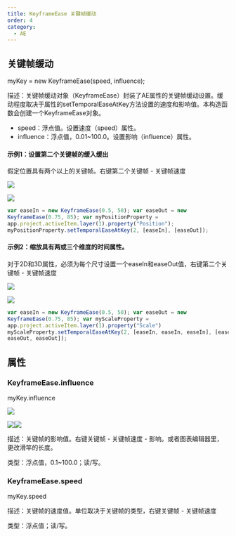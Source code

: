 ```yaml
---
title: KeyframeEase 关键帧缓动
order: 4
category:
  - AE
---
```

## 关键帧缓动 #

myKey = new KeyframeEase(speed, influence);

描述：关键帧缓动对象（KeyframeEase）封装了AE属性的关键帧缓动设置。缓动程度取决于属性的setTemporalEaseAtKey方法设置的速度和影响值。本构造函数会创建一个KeyframeEase对象。

  * speed：浮点值。设置速度（speed）属性。
  * influence：浮点值，0.01~100.0。设置影响（influence）属性。

#### 示例1：设置第二个关键帧的缓入缓出 #

假定位置具有两个以上的关键帧。右键第二个关键帧 - 关键帧速度

![](https://cdn.yuelili.com/20211012171649.png)

![](https://cdn.yuelili.com/20211012171544.png)

```javascript
var easeIn = new KeyframeEase(0.5, 50); var easeOut = new
KeyframeEase(0.75, 85); var myPositionProperty =
app.project.activeItem.layer(1).property("Position");
myPositionProperty.setTemporalEaseAtKey(2, [easeIn], [easeOut]);
```

#### 示例2：缩放具有两或三个维度的时间属性。 #

对于2D和3D属性，必须为每个尺寸设置一个easeIn和easeOut值，右键第二个关键帧 - 关键帧速度

![](https://cdn.yuelili.com/20211012171940.png)

![](https://cdn.yuelili.com/20211012171920.png)

```javascript
var easeIn = new KeyframeEase(0.5, 50); var easeOut = new
KeyframeEase(0.75, 85); var myScaleProperty =
app.project.activeItem.layer(1).property("Scale")
myScaleProperty.setTemporalEaseAtKey(2, [easeIn, easeIn, easeIn], [easeOut,
easeOut, easeOut]);
```

## 属性 #

### KeyframeEase.influence #

myKey.influence

![](https://mir.yuelili.com/wp-content/uploads/2021/07/03ca9dfa94fbfc4e928639bdec1b1430.png)


![](https://mir.yuelili.com/wp-content/uploads/2021/07/85dfc84604539ae9bc2943350a886df2.png)![](https://mir.yuelili.com/wp-content/uploads/2021/07/25ca4531a399e908d29a6da36a0bd050.png)

描述：关键帧的影响值。右键关键帧 - 关键帧速度 - 影响。或者图表编辑器里，更改滑竿的长度。

类型：浮点值，0.1~100.0；读/写。

### KeyframeEase.speed #

myKey.speed

描述：关键帧的速度值。单位取决于关键帧的类型，右键关键帧 - 关键帧速度

类型：浮点值；读/写。

